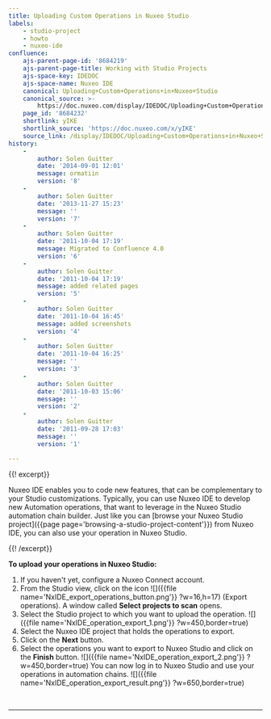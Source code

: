 ```yaml
---
title: Uploading Custom Operations in Nuxeo Studio
labels:
    - studio-project
    - howto
    - nuxeo-ide
confluence:
    ajs-parent-page-id: '8684219'
    ajs-parent-page-title: Working with Studio Projects
    ajs-space-key: IDEDOC
    ajs-space-name: Nuxeo IDE
    canonical: Uploading+Custom+Operations+in+Nuxeo+Studio
    canonical_source: >-
        https://doc.nuxeo.com/display/IDEDOC/Uploading+Custom+Operations+in+Nuxeo+Studio
    page_id: '8684232'
    shortlink: yIKE
    shortlink_source: 'https://doc.nuxeo.com/x/yIKE'
    source_link: /display/IDEDOC/Uploading+Custom+Operations+in+Nuxeo+Studio
history:
    - 
        author: Solen Guitter
        date: '2014-09-01 12:01'
        message: ormatiin
        version: '8'
    - 
        author: Solen Guitter
        date: '2013-11-27 15:23'
        message: ''
        version: '7'
    - 
        author: Solen Guitter
        date: '2011-10-04 17:19'
        message: Migrated to Confluence 4.0
        version: '6'
    - 
        author: Solen Guitter
        date: '2011-10-04 17:19'
        message: added related pages
        version: '5'
    - 
        author: Solen Guitter
        date: '2011-10-04 16:45'
        message: added screenshots
        version: '4'
    - 
        author: Solen Guitter
        date: '2011-10-04 16:25'
        message: ''
        version: '3'
    - 
        author: Solen Guitter
        date: '2011-10-03 15:06'
        message: ''
        version: '2'
    - 
        author: Solen Guitter
        date: '2011-09-28 17:03'
        message: ''
        version: '1'

---
```

{{! excerpt}}

Nuxeo IDE enables you to code new features, that can be complementary to your Studio customizations. Typically, you can use Nuxeo IDE to develop new Automation operations, that want to leverage in the Nuxeo Studio automation chain builder. Just like you can [browse your Nuxeo Studio project]({{page page='browsing-a-studio-project-content'}}) from Nuxeo IDE, you can also use your operation in Nuxeo Studio.

{{! /excerpt}}

**To upload your operations in Nuxeo Studio:**

1.  If you haven't yet, configure a Nuxeo Connect account.
2.  From the Studio view, click on the icon ![]({{file name='NxIDE_export_operations_button.png'}} ?w=16,h=17) (Export operations).
    A window called **Select projects to scan** opens.
3.  Select the Studio project to which you want to upload the operation.
    ![]({{file name='NxIDE_operation_export_1.png'}} ?w=450,border=true)
4.  Select the Nuxeo IDE project that holds the operations to export.
5.  Click on the **Next** button.
6.  Select the operations you want to export to Nuxeo Studio and click on the **Finish** button.
    ![]({{file name='NxIDE_operation_export_2.png'}} ?w=450,border=true)
    You can now log in to Nuxeo Studio and use your operations in automation chains.
    ![]({{file name='NxIDE_operation_export_result.png'}} ?w=650,border=true)

&nbsp;

* * *